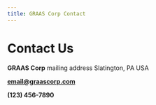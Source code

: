 ```yaml
---
title: GRAAS Corp Contact
---
```


# Contact Us

**GRAAS Corp**
mailing address
Slatington, PA USA

**email@graascorp.com**

**(123) 456-7890**

